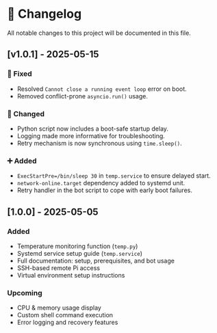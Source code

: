 # 📜 Changelog

All notable changes to this project will be documented in this file.

## [v1.0.1] - 2025-05-15

### 🐞 Fixed
- Resolved `Cannot close a running event loop` error on boot.
- Removed conflict-prone `asyncio.run()` usage.

### 🔄 Changed
- Python script now includes a boot-safe startup delay.
- Logging made more informative for troubleshooting.
- Retry mechanism is now synchronous using `time.sleep()`.

### ➕ Added
- `ExecStartPre=/bin/sleep 30` in `temp.service` to ensure delayed start.
- `network-online.target` dependency added to systemd unit.
- Retry handler in the bot script to cope with early boot failures.


## [1.0.0] - 2025-05-05
### Added
- Temperature monitoring function (`temp.py`)
- Systemd service setup guide (`temp.service`)
- Full documentation: setup, prerequisites, and bot usage
- SSH-based remote Pi access
- Virtual environment setup instructions

### Upcoming
- CPU & memory usage display
- Custom shell command execution
- Error logging and recovery features
